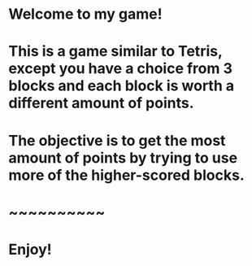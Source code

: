 # Welcome to my game!
# This is a game similar to Tetris, except you have a choice from 3 blocks and each block is worth a different amount of points.
# The objective is to get the most amount of points by trying to use more of the higher-scored blocks.
# ~~~~~~~~~~
# Enjoy!

